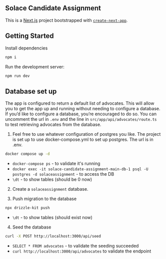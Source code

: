 ## Solace Candidate Assignment

This is a [Next.js](https://nextjs.org/) project bootstrapped with [`create-next-app`](https://github.com/vercel/next.js/tree/canary/packages/create-next-app).

## Getting Started

Install dependencies

```bash
npm i
```

Run the development server:

```bash
npm run dev
```

## Database set up

The app is configured to return a default list of advocates. This will allow you to get the app up and running without needing to configure a database. If you’d like to configure a database, you’re encouraged to do so. You can uncomment the url in `.env` and the line in `src/app/api/advocates/route.ts` to test retrieving advocates from the database.

1. Feel free to use whatever configuration of postgres you like. The project is set up to use docker-compose.yml to set up postgres. The url is in .env.

```bash
docker compose up -d
```

- `docker-compose ps` - to validate it's running
- `docker exec -it solace-candidate-assignment-main-db-1 psql -U postgres -d solaceassignment` - to access the DB
- `\dt` - to show tables (should be 0 now) 

2. Create a `solaceassignment` database.

3. Push migration to the database

```bash
npx drizzle-kit push
```

- `\dt` - to show tables (should exist now)

4. Seed the database

```bash
curl -X POST http://localhost:3000/api/seed
```

- `SELECT * FROM advocates` - to validate the seeding succeeded
- `curl http://localhost:3000/api/advocates` to validate the endpoint
